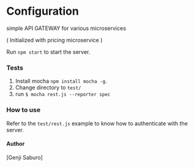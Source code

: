 Configuration
=============

simple API GATEWAY for various microservices

( Initialized with pricing microservice )


Run `npm start` to start the server.

### Tests


1. Install mocha `npm install mocha -g`.
2. Change directory to `test/`
3. run `$ mocha rest.js --reporter spec`

### How to use

Refer to the `test/rest.js` example to know how to authenticate with the server.

#### Author

[Genji Saburo]

